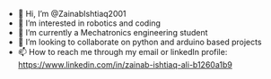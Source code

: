 - 👋 Hi, I’m @ZainabIshtiaq2001
- 👀 I’m interested in robotics and coding 
- 🌱 I’m currently a Mechatronics engineering student
- 💞️ I’m looking to collaborate on python and arduino based projects
- 📫 How to reach me through my email or linkedIn profile: https://www.linkedin.com/in/zainab-ishtiaq-ali-b1260a1b9

<!---
ZainabIshtiaq2001/ZainabIshtiaq2001 is a ✨ special ✨ repository because its `README.md` (this file) appears on your GitHub profile.
You can click the Preview link to take a look at your changes.
--->
